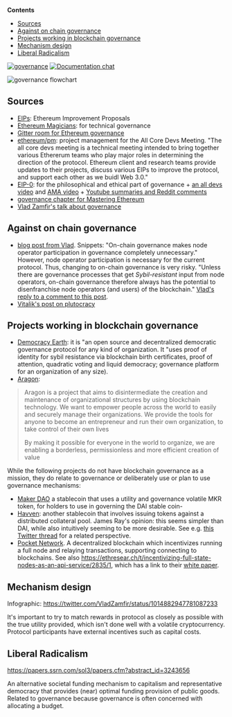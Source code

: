 <!-- START doctoc generated TOC please keep comment here to allow auto update -->
<!-- DON'T EDIT THIS SECTION, INSTEAD RE-RUN doctoc TO UPDATE -->
**Contents**

- [Sources](#sources)
- [Against on chain governance](#against-on-chain-governance)
- [Projects working in blockchain governance](#projects-working-in-blockchain-governance)
- [Mechanism design](#mechanism-design)
- [Liberal Radicalism](#liberal-radicalism)

<!-- END doctoc generated TOC please keep comment here to allow auto update -->

[![governance](https://badges.gitter.im/governance.svg)](https://gitter.im/ethereum/governance)
[![Documentation chat](https://badges.gitter.im/Join%20Chat.svg)](https://gitter.im/ethereum/documentation)

![governance flowchart](https://pbs.twimg.com/media/DcKW-GlXUAAMsR0.jpg)

## Sources
* [EIPs](https://github.com/ethereum/eips): Ethereum Improvement Proposals
* [Ethereum Magicians](https://ethereum-magicians.org/): for technical governance
* [Gitter room for Ethereum governance](https://gitter.im/ethereum/governance)
* [ethereum/pm](https://github.com/ethereum/pm): project management for the All Core Devs Meeting. "The all core devs meeting is a technical meeting intended to bring together various Ethererum teams who play major roles in determining the direction of the protocol. Ethereum client and research teams provide updates to their projects, discuss various EIPs to improve the protocol, and support each other as we buidl Web 3.0."
* [EIP-0](https://twitter.com/hashtag/EIP0?src=hash): for the philosophical and ethical part of governance + [an all devs video](https://www.youtube.com/watch?v=VJ3r52T7HV8) and [AMA video](https://www.youtube.com/watch?v=LcBqypKbYMA) + [Youtube summaries and Reddit comments](https://www.reddit.com/r/ethereum/comments/8ggrgo/join_the_ethereum_governance_ama_at_the_eip0/)
* [governance chapter for Mastering Ethereum](https://github.com/lrettig/ethereumbook/blob/governance/contrib/governance.asciidoc)
* [Vlad Zamfir's talk about governance](https://ethereum-magicians.org/t/vlad-zamfirs-ethcc-talk-about-governance/78)

## Against on chain governance
* [blog post from Vlad](https://medium.com/@Vlad_Zamfir/against-on-chain-governance-a4ceacd040ca). Snippets: "On-chain governance makes node operator participation in governance completely unnecessary." However, node operator participation is necessary for the current protocol. Thus, changing to on-chain governance is very risky. "Unless there are governance processes that get _Sybil-resistant_ input from node operators, on-chain governance therefore always has the potential to disenfranchise node operators (and users) of the blockchain." [Vlad's reply to a comment to this post](https://medium.com/@Vlad_Zamfir/its-only-just-a-design-problem-da3806ff5114).
* [Vitalik's post on plutocracy](https://vitalik.ca/general/2018/03/28/plutocracy.html)

## Projects working in blockchain governance
- [Democracy Earth](http://democracy.earth/): it is "an open source and decentralized democratic governance protocol for any kind of organization. It "uses proof of identity for sybil resistance via blockchain birth certificates, proof of attention, quadratic voting and liquid democracy; governance platform for an organization of any size). 
- [Aragon](https://aragon.one/):

> Aragon is a project that aims to disintermediate the creation and maintenance of organizational structures by using blockchain technology. We want to empower people across the world to easily and securely manage their organizations. We provide the tools for anyone to become an entrepreneur and run their own organization, to take control of their own lives
>
> By making it possible for everyone in the world to organize, we are enabling a borderless, permissionless and more efficient creation of value

While the following projects do not have blockchain governance as a mission, they do relate to governance or deliberately use or plan to use governance mechanisms:
- [Maker DAO](https://makerdao.com/) a stablecoin that uses a utility and governance volatile MKR token, for holders to use in governing the DAI stable coin-
- [Havven](https://havven.io): another stablecoin that involves issuing tokens against a distributed collateral pool. James Ray's opinion: this seems simpler than DAI, while also intuitively seeming to be more desirable. See e.g. [this Twitter thread](https://twitter.com/JamesCRay01/status/1046893184800841728) for a related perspective.
- [Pocket Network](http://pokt.network/). A decentralized blockchain which incentivizes running a full node and relaying transactions, supporting connecting to blockchains. See also https://ethresear.ch/t/incentivizing-full-state-nodes-as-an-api-service/2835/1, which has a link to their [white paper](https://ethresear.ch/uploads/default/original/2X/b/b662eec0f686f44f504eb49e69760fca42535682.pdf).

## Mechanism design

Infographic: https://twitter.com/VladZamfir/status/1014882947781087233

It's important to try to match rewards in protocol as closely as possible with the true utility provided, which isn't done well with a volatile cryptocurrency. Protocol participants have external incentives such as capital costs.

## Liberal Radicalism

https://papers.ssrn.com/sol3/papers.cfm?abstract_id=3243656

An alternative societal funding mechanism to capitalism and representative democracy that provides (near) optimal funding provision of public goods. Related to governance because governance is often concerned with allocating a budget.